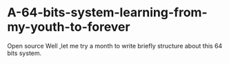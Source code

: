 # A-64-bits-system-learning-from-my-youth-to-forever
Open source
Well ,let me try a month to write briefly structure about this 64 bits system.
